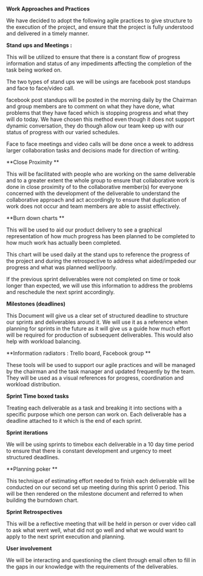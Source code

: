 **Work Approaches and Practices**

We have decided to adopt the following agile practices to give structure to the execution of the project, and ensure that the project is fully understood and delivered in a timely manner.

**Stand ups and Meetings :**

This will be utilized to ensure that there is a constant flow of progress information and status of any impediments affecting the completion of the task being worked on.

The two types of stand ups we will be usings are facebook post standups and face to face/video call.

facebook post standups will be posted in the morning daily by the Chairman and group members are to comment on what they have done, what problems that they have faced which is stopping progress and what they will do today. We have chosen this method even though it does not support dynamic conversation, they do though allow our team keep up with our status of progress with our varied schedules.

Face to face meetings and video calls will be done once a week to address larger collaboration tasks and decisions made for direction of writing.

**Close Proximity **

This will be facilitated with people who are working on the same deliverable and to a greater extent the whole group to ensure that collaborative work is done in close proximity of to the collaborative member(s) for everyone concerned with the development of the deliverable to understand the collaborative approach and act accordingly to ensure that duplication of work does not occur and team members are able to assist effectively.

**Burn down charts **

This will be used to aid our product delivery to see a graphical representation of how much progress has been planned to be completed to how much work has actually been completed.

This chart will be used daily at the stand ups to reference the progress of the project and during the retrospective to address what aided/impeded our progress and what was planned well/poorly.

If the previous sprint deliverables were not completed on time or took longer than expected, we will use this information to address the problems and reschedule the next sprint accordingly.

**Milestones (deadlines)**

This Document will give us a clear set of structured deadline to structure our sprints and deliverables around it. We will use it as a reference when planning for sprints in the future as it will give us a guide how much effort will be required for production of subsequent deliverables. This would also help with workload balancing.

**Information radiators : Trello board, Facebook group **

These tools will be used to support our agile practices and will be managed by the chairman and the task manager and updated frequently by the team. They will be used as a visual references for progress, coordination and workload distribution.

**Sprint Time boxed tasks**

Treating each deliverable as a task and breaking it into sections with a specific purpose which one person can work on. Each deliverable has a deadline attached to it which is the end of each sprint.

**Sprint iterations**

We will be using sprints to timebox each deliverable in a 10 day time period to ensure that there is constant development and urgency to meet structured deadlines.

**Planning poker **

This technique of estimating effort needed to finish each deliverable will be conducted on our second set up meeting during this sprint 0 period. This will be then rendered on the milestone document and referred to when building the burndown chart.

**Sprint Retrospectives**

This will be a reflective meeting that will be held in person or over video call to ask what went well, what did not go well and what we would want to apply to the next sprint execution and planning.

**User involvement**

We will be interacting and questioning the client through email often to fill in the gaps in our knowledge with the requirements of the deliverables.
